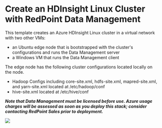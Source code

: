 # Create an HDInsight Linux Cluster with RedPoint Data Management
This template creates an Azure HDInsight Linux cluster in a virtual network with two other VMs:

* an Ubuntu edge node that is bootstrapped with the cluster's configurations and runs the Data Management server
* a Windows VM that runs the Data Management client

The edge node has the following cluster configurations located locally on the node.<br />
* Hadoop Configs including core-site.xml, hdfs-site.xml, mapred-site.xml, and yarn-site.xml located at /etc/hadoop/conf <br />
* hive-site.xml located at /etc/hive/conf

**_Note that Data Management must be licensed before use. Azure usage charges will be assessed as soon as you deploy this stack; consider contacting RedPoint Sales prior to deployment._**

<a href="https://portal.azure.com/#create/Microsoft.Template/uri/https%3A%2F%2Fraw.githubusercontent.com%2Fredpoint-global%2Fdm4h-hdi-test%2Fmaster%2Fazuredeploy.json?token=ABhSJckXsYNEKFRhcGrXkuE1w4kzCtkHks5WFAy7wA%3D%3D" target="_blank">
    <img src="http://azuredeploy.net/deploybutton.png"/>
</a>
